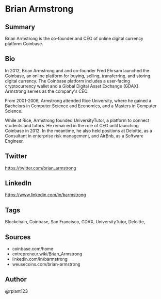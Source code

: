 # Brian Armstrong

## Summary
Brian Armstrong is the co-founder and CEO of online digital currency platform Coinbase.

## Bio
In 2012, Brian Armstrong and and co-founder Fred Ehrsam launched the Coinbase, an online platform for buying, selling, transferring, and storing digital currency. The Coinbase platform includes a user-facing cryptocurrency wallet and a Global Digital Asset Exchange (GDAX). Armstrong serves as the company's CEO.

From 2001-2006, Armstrong attended Rice University, where he gained a Bachelors in Computer Science and Economics, and a Masters in Computer Science. 

While at Rice, Armstrong founded UniversityTutor, a platform to connect students and tutors. He remained in the role of CEO until launching Coinbase in 2012. In the meantime, he also held positions at Deloitte, as a Consultant in enterprise risk management, and AirBnb, as a Software Engineer. 

## Twitter
https://twitter.com/brian_armstrong

## LinkedIn
https://www.linkedin.com/in/barmstrong

## Tags
Blockchain, Coinbase, San Francisco, GDAX, UniversityTutor, Deloitte,

## Sources
- coinbase.com/home
- entrepreneur.wiki/Brian_Armstrong
- linkedin.com/in/barmstrong
- weusecoins.com/brian-armstrong

## Author
@rplant123

